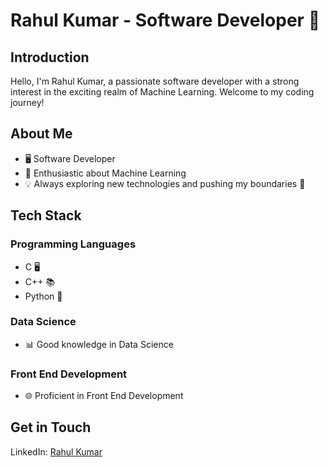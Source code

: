 ﻿# Rahul Kumar - Software Developer 🤖

## Introduction

Hello, I'm Rahul Kumar, a passionate software developer with a strong interest in the exciting realm of Machine Learning. Welcome to my coding journey!

## About Me

- 🖥️ Software Developer
- 🤖 Enthusiastic about Machine Learning
- 💡 Always exploring new technologies and pushing my boundaries 🚀

## Tech Stack

### Programming Languages
- C 🖥️
- C++ 📚
- Python 🐍

### Data Science
- 📊 Good knowledge in Data Science

### Front End Development
- 🌐 Proficient in Front End Development

## Get in Touch

LinkedIn: [Rahul Kumar](https://www.linkedin.com/in/rahul-kumar-jnv/)


